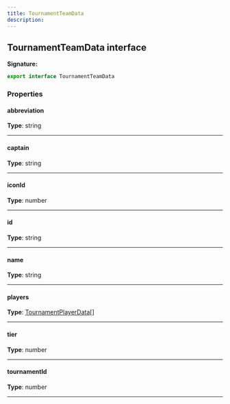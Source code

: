 ```yaml
---
title: TournamentTeamData
description: 
---
```


## TournamentTeamData interface



**Signature:**

```ts
export interface TournamentTeamData 
```

### Properties

#### abbreviation



**Type**: string

---

#### captain



**Type**: string

---

#### iconId



**Type**: number

---

#### id



**Type**: string

---

#### name



**Type**: string

---

#### players



**Type**: [TournamentPlayerData](/shieldbow/api/TournamentPlayerData.html)[]

---

#### tier



**Type**: number

---

#### tournamentId



**Type**: number

---


